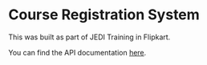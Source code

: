 # Course Registration System

This was built as part of JEDI Training in Flipkart.

You can find the API documentation [here](https://documenter.getpostman.com/view/37649994/2sA3s6EpJj). 
